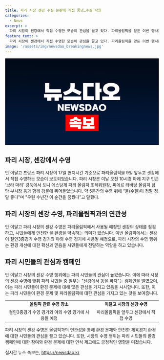 ```yaml
---
title: 파리 시장 센강 수질 논란에 직접 풍덩…수질 탁월
categories:
  - News
excerpt: >
  파리 시장이 센강에서 직접 수영한 모습이 관심을 끌고 있다. 파리올림픽을 앞둔 이번 행사는 시민들과의 상호작용을 통해 화제가 되고 있는데, 오랫동안 기다려온 순간이라며 물의 상태를 칭찬하며 기쁨을 나타냈다. 이는 올림픽을 준비하는 도중 발생한 인상적인 상황으로, 인근 주민들의 관심과 이목을 끈 상황이다.
feature_text: >
  파리 시장이 센강에서 직접 수영한 모습이 관심을 끌고 있다. 파리올림픽을 앞둔 이번 행사는 시민들과의 상호작용을 통해 화제가 되고 있는데, 오랫동안 기다려온 순간이라며 물의 상태를 칭찬하며 기쁨을 나타냈다. 이는 올림픽을 준비하는 도중 발생한 인상적인 상황으로, 인근 주민들의 관심과 이목을 끈 상황이다.
image: '/assets/img/newsdao_breakingnews.jpg'
---
```


<p><img src="/assets/img/newsdao_breakingnews.jpg" alt="ontimetimes 속보" /></p>

<h2 data-ke-size="size26">파리 시장, 센강에서 수영</h2>

<p data-ke-size="size16">안 이달고 프랑스 파리 시장이 17일 현지시간 기준으로 파리올림픽을 9일 앞두고 센강에서 직접 수영하는 모습이 보도되었습니다. 파리 시장은 이날 오전 10시경 마레 지구 인근 ‘브라 마리’ 강둑에서 토니 에스탕게 파리 올림픽 조직위원장, 피에르 라바당 올림픽 담당 부시장 등과 함께 강물에 뛰어들었습니다. 약 5분간의 수영 뒤에 “물(수질)이 정말 정말 좋다"며 "우린 수년간 이 순간을 꿈꿨다"고 말했다.</p>

<h2 data-ke-size="size26">파리 시장의 센강 수영, 파리올림픽과의 연관성</h2>

<p data-ke-size="size16">안 이달고 파리 시장의 센강 수영은 파리올림픽에서 사용될 예정인 센강의 상태를 점검하고, 시민들에게 안전한 물 환경을 약속하는 의미가 있습니다. 이번 올림픽에서는 센강이 철인3종경기 수영 경기와 야외 수영 경기에 사용될 예정으로, 파리 시장의 수영 행위는 환경 개선에 대한 확신과 믿음을 시민들에게 전달하는 역할을 하고 있습니다.</p>

<h2 data-ke-size="size26">파리 시민들의 관심과 캠페인</h2>

<p data-ke-size="size16">안 이달고 시장의 센강 수영 행위에는 파리 시민들의 관심이 높았습니다. 이에 따라 시장의 센강 수영에 맞춰 파리 시민들 중 일부는 "센강에서 똥을 싸자"는 캠페인을 벌였으며, 이는 파리 시민들이 환경 문제에 대해 많은 관심을 가지고 있음을 시사합니다. 또한, 이는 파리 시민들이 환경 문제 및 파리올림픽에 대한 관심을 가지고 있는 것을 보여줍니다.</p>

<table>
    <tr>
        <td style="text-align: center; height: 17px;"><b>올림픽 관련 수영 장소</b></td>
        <td style="text-align: center; height: 17px;"><b>이달고 시장의 센강 수영</b></td>
    </tr>
    <tr>
        <td style="text-align: center;">철인3종경기 수영 경기와 야외 수영 경기에 사용될 예정</td>
        <td style="text-align: center;">파리올림픽을 앞두고 센강에서 직접 수영</td>
    </tr>
</table>

<p data-ke-size="size16">파리 시장의 센강 수영은 올림픽과의 연관성을 통해 환경 문제와 안전한 체육경기 환경에 대한 시민들의 관심을 끌고 있습니다. 또한, 시장의 수영 행위는 파리 시민들의 환경 캠페인에 대한 참여와 환경 문제에 대한 인식 제고에도 긍정적인 영향을 미쳤습니다.</p>
실시간 뉴스 속보는, <a href="https://newsdao.kr" rel="dofollow">https://newsdao.kr</a>



